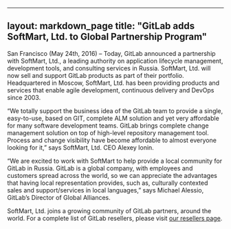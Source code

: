  ---
 layout: markdown_page
 title: "GitLab adds SoftMart, Ltd. to Global Partnership Program"
 ---
 
 San Francisco (May 24th, 2016) – Today, GitLab announced a partnership with SoftMart, Ltd., a leading authority on application lifecycle management, 
 development tools, and consulting services in Russia. SoftMart, Ltd. will now sell and support GitLab products as part of their portfolio. 
 Headquartered in Moscow, SoftMart, Ltd. has been providing products and services that enable agile development, continuous delivery and DevOps 
 since 2003.

“We totally support the business idea of the GitLab team to provide a single, easy-to-use, based on GIT, complete ALM solution and yet very 
affordable for many software development teams. GitLab brings complete change management solution on top of high-level repository management tool. 
Process and change visibility have become affordable to almost everyone looking for it,” says SoftMart, Ltd. CEO Alexey Ionin. 

“We are excited to work with SoftMart to help provide a local community for GitLab in Russia. GitLab is a global company, with employees and customers 
spread across the world, so we can appreciate the advantages that having local representation provides, such as, culturally contexted sales and 
support/services in local languages,” says Michael Alessio, GitLab’s Director of Global Alliances.  

SoftMart, Ltd. joins a growing community of GitLab partners, around the world. For a complete list of GitLab resellers, please visit [our resellers page](https://about.gitlab.com/resellers/). 
